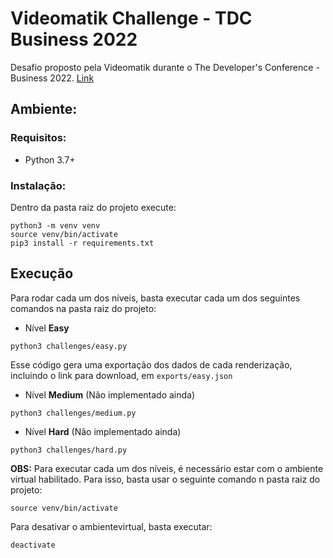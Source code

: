 # Videomatik Challenge - TDC Business 2022

Desafio proposto pela Videomatik durante o The Developer's Conference - Business 2022. 
[Link](https://videomatik.com.br/desafio)

## Ambiente:

### Requisitos:
- Python 3.7+

### Instalação:

Dentro da pasta raiz do projeto execute:

```
python3 -m venv venv
source venv/bin/activate
pip3 install -r requirements.txt
```

## Execução

Para rodar cada um dos níveis, basta executar cada um dos seguintes comandos na pasta raiz do projeto:

- Nível **Easy**

```
python3 challenges/easy.py
```

Esse código gera uma exportação dos dados de cada renderização, incluindo o link para download, em `exports/easy.json`

- Nível **Medium** (Não implementado ainda)

```
python3 challenges/medium.py
```

- Nível **Hard** (Não implementado ainda)

```
python3 challenges/hard.py
```


**OBS:** Para executar cada um dos níveis, é necessário estar com o ambiente virtual habilitado. Para isso, basta usar o seguinte comando n pasta raiz do projeto:

```
source venv/bin/activate
```

Para desativar o ambientevirtual, basta executar:

```
deactivate
```